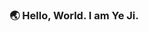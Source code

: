 ### 🌏 Hello, World. I am Ye Ji.
<!--
### 🏄 My Skills
**Languages** &emsp;&emsp;&emsp;&emsp;&emsp;&emsp;&emsp;&emsp;&emsp;&ensp;&ensp;&nbsp;
<img src="https://img.shields.io/badge/{내용}-{배경 색깔}?style=plastic&logo={로고이름}&logoColor={로고 색깔}"/>
-->
